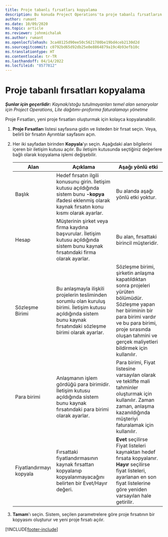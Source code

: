 ```yaml
---
title: Proje tabanlı fırsatları kopyalama
description: Bu konuda Project Operations'ta proje tabanlı fırsatların kopyalanması hakkında bilgi sağlanır.
author: rumant
ms.date: 10/09/2020
ms.topic: article
ms.reviewer: johnmichalak
ms.author: rumant
ms.openlocfilehash: 3ca48125d90ee50c5621780be19bd4ceb2130d2d
ms.sourcegitcommit: c0792bd65d92db25e0e8864879a19c4b93efb10c
ms.translationtype: HT
ms.contentlocale: tr-TR
ms.lasthandoff: 04/14/2022
ms.locfileid: "8577812"
---
```

# <a name="copy-project-based-opportunities"></a>Proje tabanlı fırsatları kopyalama

_**Şunlar için geçerlidir:** Kaynak/stoğu tutulmayanları temel alan senaryolar için Project Operations, Lite dağıtımı-proforma faturalamayı yönetme_


Proje Fırsatları, yeni proje fırsatları oluşturmak için kolayca kopyalanabilir. 

1. **Proje Fırsatları** listesi sayfasına gidin ve listeden bir fırsat seçin. Veya, belirli bir fırsatın Ayrıntılar sayfasını açın. 
2. Her iki sayfadan birinden **Kopyala**'yı seçin. Aşağıdaki alan bilgilerini içeren bir iletişim kutusu açılır. Bu iletişim kutusunda seçtiğiniz değerlere bağlı olarak kopyalama işlemi değişebilir.

    | **Alan** | **Açıklama** | **Aşağı yönlü etki** |
    | --- | --- | --- |
    | Başlık | Hedef fırsatın ilgili konusunu girin. İletişim kutusu açıldığında sistem bunu **-kopya** ifadesi eklenmiş olarak kaynak fırsatın konu kısmı olarak ayarlar. | Bu alanda aşağı yönlü etki yoktur. |
    | Hesap | Müşterinin şirket veya firma kaydına başvurular. İletişim kutusu açıldığında sistem bunu kaynak fırsatındaki firma olarak ayarlar. | Bu alan, fırsattaki birincil müşteridir. |
    | Sözleşme Birimi | Bu anlaşmayla ilişkili projelerin tesliminden sorumlu olan kuruluş birimi. İletişim kutusu açıldığında sistem bunu kaynak fırsatındaki sözleşme birimi olarak ayarlar. | Sözleşme birimi, şirketin anlaşma kapatıldıktan sonra projeleri yürüten bölümüdür. Sözleşme yapan her biriminin bir para birimi vardır ve bu para birimi, proje sırasında oluşan tahmini ve gerçek maliyetleri bildirmek için kullanılır. |
    | Para birimi | Anlaşmanın işlem gördüğü para birimidir. İletişim kutusu açıldığında sistem bunu kaynak fırsatındaki para birimi olarak ayarlar. | Para birimi, Fiyat listesine varsayılan olarak ve teklifte mali tahminler oluşturmak için kullanılır. Zaman zaman, anlaşma kazanıldığında müşteriyi faturalamak için kullanılır. |
    | Fiyatlandırmayı kopyala | Fırsattaki fiyatlandırmasının kaynak fırsattan kopyalanıp kopyalanmayacağını belirten bir Evet/Hayır değeri. | **Evet** seçilirse Fiyat listeleri kaynaktan hedef fırsata kopyalanır. **Hayır** seçilirse fiyat listeleri, ayarlanan en son fiyat listelerine göre yeniden varsayılan hale getirilir. |

3. **Tamam**'ı seçin. Sistem, seçilen parametrelere göre proje fırsatının bir kopyasını oluşturur ve yeni proje fırsatı açılır.


[!INCLUDE[footer-include](../includes/footer-banner.md)]